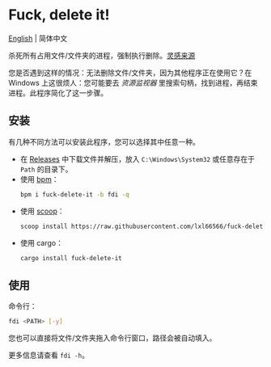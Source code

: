 # Fuck, delete it!

[English](../README.md) | 简体中文

杀死所有占用文件/文件夹的进程，强制执行删除。[灵感来源](https://t.me/withabsolutex/1537)

您是否遇到这样的情况：无法删除文件/文件夹，因为其他程序正在使用它？在 Windows 上这很烦人：您可能要去 _资源监视器_ 里搜索句柄，找到进程，再结束进程。此程序简化了这一步骤。

## 安装

有几种不同方法可以安装此程序，您可以选择其中任意一种。

- 在 [Releases](https://github.com/lxl66566/fuck-delete-it/releases) 中下载文件并解压，放入 `C:\Windows\System32` 或任意存在于 `Path` 的目录下。
- 使用 [bpm](https://github.com/lxl66566/bpm)：
  ```sh
  bpm i fuck-delete-it -b fdi -q
  ```
- 使用 [scoop](https://scoop.sh/)：
  ```sh
  scoop install https://raw.githubusercontent.com/lxl66566/fuck-delete-it/main/fuck-delete-it.json
  ```
- 使用 cargo：
  ```sh
  cargo install fuck-delete-it
  ```

## 使用

命令行：

```sh
fdi <PATH> [-y]
```

您也可以直接将文件/文件夹拖入命令行窗口，路径会被自动填入。

更多信息请查看 `fdi -h`。
